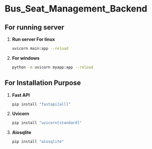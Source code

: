 <h1> Bus_Seat_Management_Backend </h1>

<h2> For running server </h2>

1. **Run server For linux**
    ```bash
    uvicorn main:app --reload
    ```

2. **For windows**
    ```bash
    python -m uvicorn myapp:app --reload
    ```



<h2> For Installation Purpose </h2>

1. **Fast API**
    ```bash
    pip install "fastapi[all]"
    ```

2. **Uvicorn**
    ```bash
    pip install "uvicorn[standard]"
    ```
    
3. **Aiosqlite**
    ```bash
    pip install "aiosqlite"
    ```
